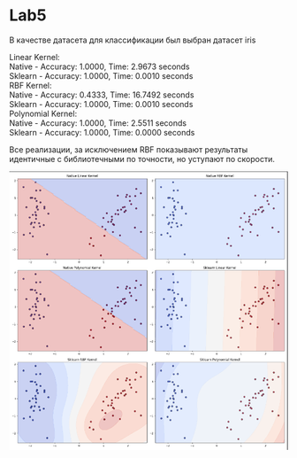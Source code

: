 # Lab5
В качестве датасета для классификации был выбран датасет iris

Linear Kernel:<br>
  Native - Accuracy: 1.0000, Time: 2.9673 seconds <br>
  Sklearn - Accuracy: 1.0000, Time: 0.0010 seconds <br>
RBF Kernel:<br>
  Native - Accuracy: 0.4333, Time: 16.7492 seconds<br>
  Sklearn - Accuracy: 1.0000, Time: 0.0010 seconds<br>
Polynomial Kernel:<br>
  Native - Accuracy: 1.0000, Time: 2.5511 seconds<br>
  Sklearn - Accuracy: 1.0000, Time: 0.0000 seconds<br>

Все реализации, за исключением RBF показывают результаты идентичные с библиотечными по точности, но уступают по скорости.

![img](./img/Screenshot_1.png)